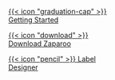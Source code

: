---
---

<a style="display: block; width: 230px" class="!rounded-md bg-primary-600 px-4 py-2 !text-neutral !no-underline hover:!bg-primary-500 dark:bg-primary-800 dark:hover:!bg-primary-700" href="https://wiki.zaparoo.org/Getting_Started" target="_self" role="button">{{< icon "graduation-cap" >}} Getting Started</a>

<a style="display: block; width: 230px" class="!rounded-md bg-primary-600 px-4 py-2 !text-neutral !no-underline hover:!bg-primary-500 dark:bg-primary-800 dark:hover:!bg-primary-700" href="/downloads" target="_self" role="button">{{< icon "download" >}} Download Zaparoo</a>

<a style="display: block; width: 230px" class="!rounded-md bg-primary-600 px-4 py-2 !text-neutral !no-underline hover:!bg-primary-500 dark:bg-primary-800 dark:hover:!bg-primary-700" href="https://designer.tapto.wiki/" target="_self" role="button">{{< icon "pencil" >}} Label Designer</a>
